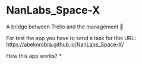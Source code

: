 # NanLabs_Space-X
A bridge between Trello and the management 🚀

For test the app you have to send a task for this URL:
https://abelmrobra.github.io/NanLabs_Space-X/

How this app works?
* 
